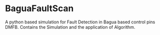 # BaguaFaultScan
A python based simulation for Fault Detection in Bagua based control pins DMFB. Contains the Simulation and the application of Algorithm.

